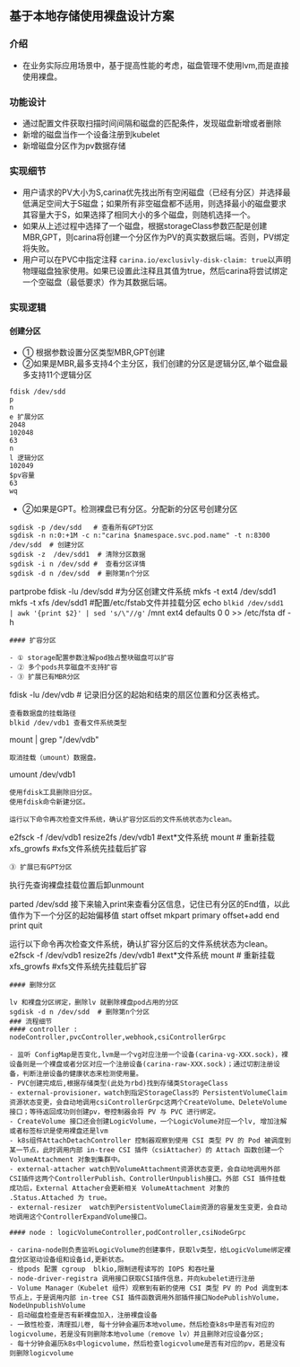 
## 基于本地存储使用裸盘设计方案

### 介绍

- 在业务实际应用场景中，基于提高性能的考虑，磁盘管理不使用lvm,而是直接使用裸盘。

### 功能设计

- 通过配置文件获取扫描时间间隔和磁盘的匹配条件，发现磁盘新增或者删除
- 新增的磁盘当作一个设备注册到kubelet
- 新增磁盘分区作为pv数据存储

### 实现细节

- 用户请求的PV大小为S,carina优先找出所有空闲磁盘（已经有分区）并选择最低满足空间大于S磁盘；如果所有非空磁盘都不适用，则选择最小的磁盘要求其容量大于S，如果选择了相同大小的多个磁盘，则随机选择一个。
- 如果从上述过程中选择了一个磁盘，根据storageClass参数匹配是创建MBR,GPT，则carina将创建一个分区作为PV的真实数据后端。否则，PV绑定将失败。
- 用户可以在PVC中指定注释 `carina.io/exclusivly-disk-claim: true`以声明物理磁盘独家使用。如果已设置此注释且其值为true，然后carina将尝试绑定一个空磁盘（最低要求）作为其数据后端。

### 实现逻辑
#### 创建分区 

- ① 根据参数设置分区类型MBR,GPT创建
- ②如果是MBR,最多支持4个主分区，我们创建的分区是逻辑分区,单个磁盘最多支持11个逻辑分区
```
fdisk /dev/sdd
p
n
e 扩展分区
2048
102048
63
n
l 逻辑分区
102049
$pv容量
63
wq
```
- ②如果是GPT。检测裸盘已有分区。分配新的分区号创建分区
```
sgdisk -p /dev/sdd   # 查看所有GPT分区
sgdisk -n n:0:+1M -c n:"carina $namespace.svc.pod.name" -t n:8300 /dev/sdd  # 创建分区
sgdisk -z  /dev/sdd1  # 清除分区数据
sgdisk -i n /dev/sdd #  查看分区详情
sgdisk -d n /dev/sdd  # 删除第n个分区
```
partprobe
fdisk -lu /dev/sdd
#为分区创建文件系统
mkfs -t ext4 /dev/sdd1
mkfs -t xfs /dev/sdd1
#配置/etc/fstab文件并挂载分区
echo `blkid /dev/sdd1 | awk '{print $2}' | sed 's/\"//g'` /mnt ext4 defaults 0 0 >> /etc/fsta
df -h
```
#### 扩容分区

- ① storage配置参数注解pod独占整块磁盘可以扩容
- ② 多个pods共享磁盘不支持扩容
- ③ 扩展已有MBR分区
```
fdisk -lu /dev/vdb # 记录旧分区的起始和结束的扇区位置和分区表格式。
```
查看数据盘的挂载路径
blkid /dev/vdb1 查看文件系统类型
```
mount | grep "/dev/vdb"
```
取消挂载（umount）数据盘。
```
umount /dev/vdb1
```
使用fdisk工具删除旧分区。
使用fdisk命令新建分区。

运行以下命令再次检查文件系统，确认扩容分区后的文件系统状态为clean。
```
e2fsck -f /dev/vdb1
resize2fs /dev/vdb1  #ext*文件系统
mount  # 重新挂载
xfs_growfs #xfs文件系统先挂载后扩容
```
③ 扩展已有GPT分区
```
执行先查询裸盘挂载位置后卸unmount
<!--备份磁盘分区
sgdisk -b=/tmp/$(dev/sdd).partitiontable /dev/sdd
sgdisk -i n /dev/sdd #  查看分区详情
sgdisk -d n /dev/sdd  # 删除第n个分区
sgdisk -n n:0:+1M+(pvc容量) -c n:"carina $namespace.svc.pod.name" -t n:8300 /dev/sdd  
#恢复数据
sgdisk -R=/tmp/$(dev/sdd).partitiontable /dev/sddn -->
parted  /dev/sdd
接下来输入print来查看分区信息，记住已有分区的End值，以此值作为下一个分区的起始偏移值
start offset
mkpart primary offset+add end
print
quit


运行以下命令再次检查文件系统，确认扩容分区后的文件系统状态为clean。
e2fsck -f /dev/vdb1
resize2fs /dev/vdb1  #ext*文件系统
mount  # 重新挂载
xfs_growfs #xfs文件系统先挂载后扩容
```
#### 删除分区

lv 和裸盘分区绑定，删除lv 就删除裸盘pod占用的分区
sgdisk -d n /dev/sdd  # 删除第n个分区
### 流程细节
#### controller : nodeController,pvcController,webhook,csiControllerGrpc

- 监听 ConfigMap是否变化,lvm是一个vg对应注册一个设备(carina-vg-XXX.sock)，裸设备则是一个裸盘或者分区对应一个注册设备(carina-raw-XXX.sock)；通过切割注册设备，判断注册设备的健康状态来检测使用量。
- PVC创建完成后,根据存储类型(此处为rbd)找到存储类StorageClass
- external-provisioner，watch到指定StorageClass的 PersistentVolumeClaim资源状态变更，会自动地调用csiControllerGrpc这两个CreateVolume、DeleteVolume接口；等待返回成功则创建pv，卷控制器会将 PV 与 PVC 进行绑定。
- CreateVolume 接口还会创建LogicVolume，一个LogicVolume对应一个lv, 增加注解或者标签标识是使用裸盘还是lvm
- k8s组件AttachDetachController 控制器观察到使用 CSI 类型 PV 的 Pod 被调度到某一节点，此时调用内部 in-tree CSI 插件（csiAttacher）的 Attach 函数创建一个 VolumeAttachment 对象到集群中。
- external-attacher watch到VolumeAttachment资源状态变更，会自动地调用外部 CSI插件这两个ControllerPublish、ControllerUnpublish接口。外部 CSI 插件挂载成功后，External Attacher会更新相关 VolumeAttachment 对象的 .Status.Attached 为 true。
- external-resizer  watch到PersistentVolumeClaim资源的容量发生变更，会自动地调用这个ControllerExpandVolume接口。

#### node : logicVolumeController,podController,csiNodeGrpc

- carina-node则负责监听LogicVolume的创建事件，获取lv类型，给LogicVolume绑定裸盘分区驱动设备组和设备id,更新状态。
- 给pods 配置 cgroup  blkio,限制进程读写的 IOPS 和吞吐量
- node-driver-registra 调用接口获取CSI插件信息，并向kubelet进行注册
- Volume Manager（Kubelet 组件）观察到有新的使用 CSI 类型 PV 的 Pod 调度到本节点上，于是调用内部 in-tree CSI 插件函数调用外部插件接口NodePublishVolume，NodeUnpublishVolume
- 启动磁盘检查是否有新裸盘加入，注册裸盘设备
- 一致性检查，清理孤儿卷, 每十分钟会遍历本地volume，然后检查k8s中是否有对应的logicvolume，若是没有则删除本地volume（remove lv）并且删除对应设备分区;
- 每十分钟会遍历k8s中logicvolume，然后检查logicvolume是否有对应的pv，若是没有则删除logicvolume



